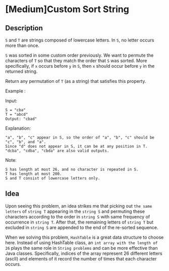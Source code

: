 [Medium]Custom Sort String
===

## Description
`S` and `T` are strings composed of lowercase letters. In `S`, no letter occurs more than once.

`S` was sorted in some custom order previously. We want to permute the characters of `T` so that they match the order that `S` was sorted. More specifically, if `x` occurs before `y` in `S`, then `x` should occur before `y` in the returned string.

Return any permutation of `T` (as a string) that satisfies this property.

Example :

Input: 

    S = "cba"
    T = "abcd"
    Output: "cbad"
    
Explanation: 

    "a", "b", "c" appear in S, so the order of "a", "b", "c" should be "c", "b", and "a". 
    Since "d" does not appear in S, it can be at any position in T. "dcba", "cdba", "cbda" are also valid outputs.

Note:

    S has length at most 26, and no character is repeated in S.
    T has length at most 200.
    S and T consist of lowercase letters only.

## Idea
Upon seeing this problem, an idea strikes me that picking out `the same letters` of `string T` appearing in the `string S` and permuting these characters according to the order in `string S` with same frequency of occurrence in `string T`. After that, the remaining letters of `string T` but excluded in `string S` are appended to the end of the re-sorted sequence.

When we solving this problem, `HashTable` is a great data structure to choose here. Instead of using HashTable class, an `int array with the length of 26` plays the same role in `String problems` and can be more effective than Java classes. Specifically, indices of the array represent 26 different letters (ascII) and elements of it record the number of times that each character occurs.
